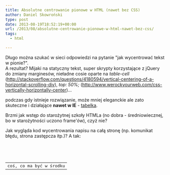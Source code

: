 ```yaml
---
title: Absolutne centrowanie pionowe w HTML (nawet bez CSS)
author: Daniel Skowroński
type: post
date: 2013-08-19T18:52:19+00:00
url: /2013/08/absolutne-centrowanie-pionowe-w-html-nawet-bez-css/
tags:
  - html

---
```

Długo można szukać w sieci odpowiedzi na pytanie "jak wycentrować tekst w pionie?".  
A rezultat? Mijaki na statyczny tekst, super skrypty korzystające z jQuery do zmiany marginesów, nieładne cosie oparte na _table-cell_ (http://stackoverflow.com/questions/4180594/vertical-centering-of-a-horizontal-scrolling-div), _top: 50%;_ (http://www.werockyourweb.com/css-vertically-horizontally-center)...  
<!--break-->

  
podczas gdy istnieje rozwiązanie, może mniej eleganckie ale zato skuteczne i działające **nawet w IE** - <u>tabelka</u>.

Brzmi jak wstęp do starożytnej szkoły HTMLa (no dobra - średniowiecznej, bo w starożytności uczono frame'ów), czyż nie?

Jak wygląda kod wycentrowania napisu na całą stronę (np. komunikat błędu, strona zastępcza itp.)? A tak:

<pre class="EnlighterJSRAWphp">



<table height="100%" width="100%">
  <tr>
    <td align="center">
      coś, co ma być w środku
      </tr>
    </td></table>
    </body>
    </html>
    </pre>
    
    
    <p>
      Przykład (odpowiednio zmiejszony + border):
    </p>
    
    
    <table style="width: 100px !important; height: 100px !important; border: 1px solid black !important; ">
      <tr>
        <td align="center">
          napis</tr>
          
        </td>
        </table>
